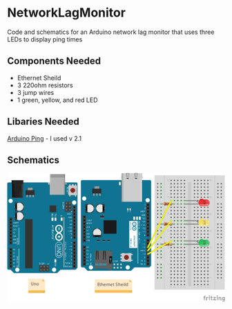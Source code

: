 NetworkLagMonitor
=================

Code and schematics for an Arduino network lag monitor that uses three LEDs to display ping times

Components Needed
-----------------
- Ethernet Sheild
- 3 220ohm resistors
- 3 jump wires
- 1 green, yellow, and red LED
 
Libaries Needed
-----------------
[Arduino Ping](https://github.com/BlakeFoster/Arduino-Ping) - I used v 2.1

Schematics
-----------------
![Schematics](https://github.com/JasonKaz/NetworkLagMonitor/blob/master/Schematics.png)
